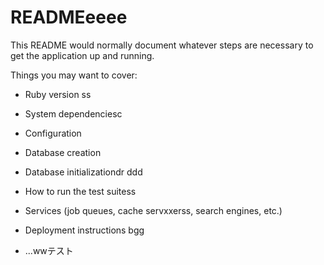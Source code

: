# READMEeeee

This README would normally document whatever steps are necessary to get the
application up and running.

Things you may want to cover:

* Ruby version
ss
* System dependenciesc

* Configuration 


* Database creation

* Database initializationdr 
ddd

* How to run the test suitess

* Services (job queues, cache servxxerss, search engines, etc.)

* Deployment instructions
bgg
* ...wwテスト
